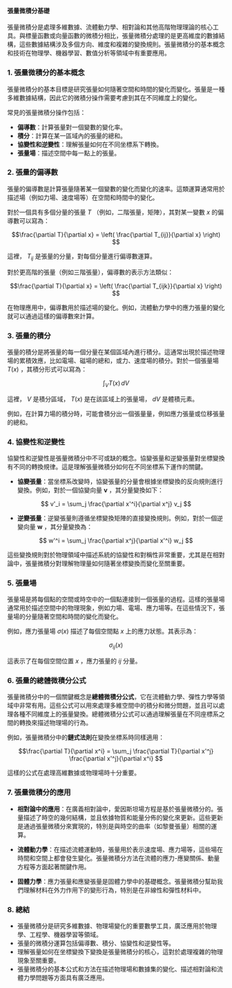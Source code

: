 #### 張量微積分基礎

張量微積分是處理多維數據、流體動力學、相對論和其他高階物理理論的核心工具。與標量函數或向量函數的微積分相比，張量微積分處理的是更高維度的數據結構，這些數據結構涉及多個方向、維度和複雜的變換規則。張量微積分的基本概念和技術在物理學、機器學習、數值分析等領域中有重要應用。

### 1. **張量微積分的基本概念**

張量微積分的基本目標是研究張量如何隨著空間和時間的變化而變化。張量是一種多維數據結構，因此它的微積分操作需要考慮到其在不同維度上的變化。

常見的張量微積分操作包括：

- **偏導數**：計算張量對一個變數的變化率。
- **積分**：計算在某一區域內的張量的總和。
- **協變性和逆變性**：理解張量如何在不同坐標系下轉換。
- **張量場**：描述空間中每一點上的張量。

### 2. **張量的偏導數**

張量的偏導數是計算張量隨著某一個變數的變化而變化的速率。這類運算通常用於描述場（例如力場、速度場等）在空間和時間中的變化。

對於一個具有多個分量的張量  $T$ （例如，二階張量，矩陣），其對某一變數  $x$  的偏導數可以寫為：

```math
\frac{\partial T}{\partial x} = \left( \frac{\partial T_{ij}}{\partial x} \right)

```
這裡， $T_{ij}$  是張量的分量，對每個分量進行偏導數運算。

對於更高階的張量（例如三階張量），偏導數的表示方法類似：

```math
\frac{\partial T}{\partial x} = \left( \frac{\partial T_{ijk}}{\partial x} \right)

```

在物理應用中，偏導數用於描述場的變化。例如，流體動力學中的應力張量的變化就可以通過這樣的偏導數來計算。

### 3. **張量的積分**

張量的積分是將張量的每一個分量在某個區域內進行積分。這通常出現於描述物理場的累積效應，比如電場、磁場的總和，或力、速度場的積分。對於一個張量場  $T(x)$ ，其積分形式可以寫為：

```math
\int_V T(x) \, dV

```
這裡， $V$  是積分區域， $T(x)$  是在該區域上的張量場， $dV$  是體積元素。

例如，在計算力場的積分時，可能會積分出一個張量量，例如應力張量或位移張量的總和。

### 4. **協變性和逆變性**

協變性和逆變性是張量微積分中不可或缺的概念。協變張量和逆變張量對坐標變換有不同的轉換規律。這是理解張量微積分如何在不同坐標系下運作的關鍵。

- **協變張量**：當坐標系改變時，協變張量的分量會根據坐標變換的反向規則進行變換。例如，對於一個協變向量  $\mathbf{v}$ ，其分量變換如下：

```math
  v'_i = \sum_j \frac{\partial x'^i}{\partial x^j} v_j

```

- **逆變張量**：逆變張量則遵循坐標變換矩陣的直接變換規則。例如，對於一個逆變向量  $\mathbf{w}$ ，其分量變換為：

```math
  w'^i = \sum_j \frac{\partial x^j}{\partial x'^i} w_j

```

這些變換規則對於物理領域中描述系統的協變性和對稱性非常重要，尤其是在相對論中，張量微積分對理解物理量如何隨著坐標變換而變化至關重要。

### 5. **張量場**

張量場是將每個點的空間或時空中的一個點連接到一個張量的過程。這樣的張量場通常用於描述空間中的物理現象，例如力場、電場、應力場等。在這些情況下，張量場的分量隨著空間和時間的變化而變化。

例如，應力張量場  $\sigma(x)$  描述了每個空間點  $x$  上的應力狀態。其表示為：

```math
\sigma_{ij}(x)

```
這表示了在每個空間位置  $x$ ，應力張量的  $ij$  分量。

### 6. **張量的總體微積分公式**

張量微積分中的一個關鍵概念是**總體微積分公式**，它在流體動力學、彈性力學等領域中非常有用。這些公式可以用來處理多維空間中的積分和微分問題，並且可以處理各種不同維度上的張量變換。總體微積分公式可以通過理解張量在不同座標系之間的轉換來描述物理場的行為。

例如，張量微積分中的**鏈式法則**在變換坐標系時同樣適用：

```math
\frac{\partial T}{\partial x^i} = \sum_j \frac{\partial T}{\partial x'^j} \frac{\partial x'^j}{\partial x^i}

```
這樣的公式在處理高維數據或物理場時十分重要。

### 7. **張量微積分的應用**

- **相對論中的應用**：在廣義相對論中，愛因斯坦場方程是基於張量微積分的。張量描述了時空的幾何結構，並且依據物質和能量分佈的變化來更新。這些更新是通過張量微積分來實現的，特別是與時空的曲率（如黎曼張量）相關的運算。
  
- **流體動力學**：在描述流體運動時，張量用於表示速度場、應力場等，這些場在時間和空間上都會發生變化。張量微積分方法在流體的應力-應變關係、動量方程等方面起著關鍵作用。
  
- **固體力學**：應力張量和應變張量是固體力學中的基礎概念。張量微積分幫助我們理解材料在外力作用下的變形行為，特別是在非線性和彈性材料中。

### 8. **總結**

- 張量微積分是研究多維數據、物理場變化的重要數學工具，廣泛應用於物理學、工程學、機器學習等領域。
- 張量的微積分運算包括偏導數、積分、協變性和逆變性等。
- 理解張量如何在坐標變換下變換是張量微積分的核心，這對於處理複雜的物理現象至關重要。
- 張量微積分的基本公式和方法在描述物理場和數據集的變化、描述相對論和流體力學問題等方面具有廣泛應用。